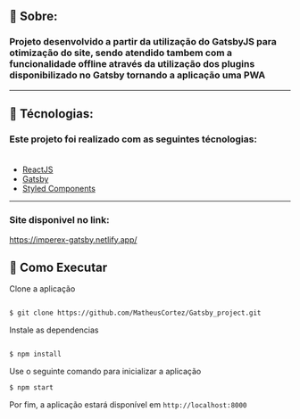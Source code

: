 

  ## 📔 Sobre:
### Projeto desenvolvido a partir da utilização do GatsbyJS para otimização do site, sendo atendido tambem com a funcionalidade offline através da utilização dos plugins disponibilizado no Gatsby tornando a aplicação uma PWA 


-----------------------------
  ##  🔧 Técnologias:

  ### Este projeto foi realizado com as seguintes técnologias:</br></br>

* [ReactJS](https://pt-br.reactjs.org/)
* [Gatsby](https://www.gatsbyjs.com/)
* [Styled Components](https://styled-components.com/)



-----------------------------

### Site disponivel no link: 
https://imperex-gatsby.netlify.app/
## 🚀 Como Executar

Clone a aplicação
```bash

$ git clone https://github.com/MatheusCortez/Gatsby_project.git
```
Instale as dependencias 
```bash

$ npm install
```


Use o seguinte comando para inicializar a aplicação
```bash
$ npm start 
```
Por fim, a aplicação estará disponível em `http://localhost:8000`

